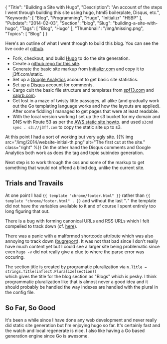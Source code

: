 {
    "Title": "Building a Site with Hugo",
    "Description": "An account of the steps I went through building this site using hugo, html5 boilerplate, Disqus, etc.",
    "Keywords": [
        "Blog",
        "Programming",
        "Hugo",
        "Initializr"
        "H5BP"
    ],
    "Pubdate": "2014-02-03",
    "Section": "blog",
    "Slug": "building-a-site-with-hugo",
    "Tags": [
        "Blog",
        "Hugo"
    ],
    "Thumbnail": "/img/missing.png",
    "Topics": [
        "Blog"
    ]
}

Here's an outline of what I went through to build this blog.  You can
see the live code at [github](http://github.com/jcdny/j3ff.com).

* Fork, checkout, and build [Hugo](http://github.com/spf13/hugo) to do the site generation.
* Create a [github repo for this site](http://github.com/jcdny/j3ff.com).
* Generate the basic site markup from
  [Initializr.com](http://www.initializr.com/) and copy it to j3ff.com/static.
* Set up a [Google Analytics](http://www.google.com/analytics/) account to get basic site statistics.
* Set up a [Disqus](http://disqus.com/websites/) account for comments.
* Cargo cult the basic file structure and templates from [spf13.com](https://github.com/spf13/spf13.com) and [xaprb.com](https://github.com/xaprb/xaprb.com).
* Get lost in a maze of twisty little passages, all alike (and
  gradually work out the Go templating language works and how the layouts are
  applied).  After some fiddling I managed to get pages that were at
  least readable.
* With the local version working I set up the s3 bucket for my domain and DNS with Route 53 as per the
  [AWS static site howto](http://docs.aws.amazon.com/AmazonS3/latest/dev/WebsiteHosting.html).
  and used `s3cmd sync . s3://j3ff.com` to copy the static site up to s3.

At this point I had a sort of working but very ugly site.
{{% img src="/img/2014/website-initial-th.png" alt="The first cut at the site." class="right" %}} 
On the other hand the Disqus comments and Google Analytics both work
as does the tag and topic subindex generation.

Next step is to work through the css and some of the markup to get
something that would not offend a blind dog, unlike the current site.

## Trials and Travails ##

At one point I had `{{ template "chrome/footer.html" }}`
rather than `{{ template "chrome/footer.html" . }}`
and without the last "**.**" the template did not have the variables
available to it and of course I spent entirely too long figuring that
out.

There is a bug with forming canonical URLs and RSS URLs which I felt
compelled to track down (cf. [here](https://github.com/jcdny/hugo/commit/836cf46168b610ed1f2f0857b3eb989e59f00d78)).

There was a panic with a malformed shortcode attribute which was also
annoying to track down
([bugreport](https://github.com/spf13/hugo/issues/193)).  It was not
that bad since I don't really have much content yet but I could see a
larger site being problematic since even `hugo -v` did not really give a
clue to where the parse error was occuring.

The section title is created by programatic pluralization via
`n.Title = strings.Title(inflect.Pluralize(section))`<br>
which gives the title for the blog section as "Blogs" which is pesky.
I think programmatic pluralization like that is almost never a good
idea and it should probably be handled the way indexes are handled
with the plural in the config file.

## So Far, So Good ##

It's been a while since I have done any web development and never
really did static site generation but I'm enjoying hugo so far.  It's
certainly fast and the watch and local regenerate is nice.  I also
like having a Go based generation engine since Go is awesome.




